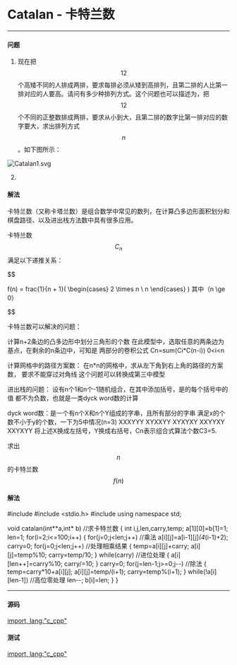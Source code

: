 <script type="text/javascript" src="https://cdnjs.cloudflare.com/ajax/libs/mathjax/2.7.1/MathJax.js?config=TeX-AMS-MML_HTMLorMML"></script>

# Catalan - 卡特兰数

--------

#### 问题

1. 现在把$$ 12 $$个高矮不同的人排成两排，要求每排必须从矮到高排列，且第二排的人比第一排对应的人要高。请问有多少种排列方式。这个问题也可以描述为，把$$ 12 $$个不同的正整数排成两排，要求从小到大，且第二排的数字比第一排对应的数字要大，求出排列方式$$ n $$。如下图所示：

![Catalan1.svg](../res/Catalan1.svg)

2.

#### 解法

卡特兰数（又称卡塔兰数）是组合数学中常见的数列，在计算凸多边形面积划分和棋盘路径、以及进出栈方法数中具有很多应用。

卡特兰数$$ C_{n} $$满足以下递推关系：

$$

f(n) = frac{1}{n + 1}(
        \begin{cases}
        2 \times n \\
        n
        \end{cases}
        ) 其中（n \ge 0）

$$

卡特兰数可以解决的问题：

计算n+2条边的凸多边形中划分三角形的个数
在此模型中，选取任意的两条边为基点，在剩余的n条边中，可知是
两部分的卷积公式 Cn=sum(Ci*C(n-i)) 0<i<n

计算网格中的路径方案数：
在n*n的网格中，求从左下角到右上角的路径的方案数，
要求不能穿过对角线
这个问题可以转换成第三中模型

进出栈的问题：
设有n个1和n个-1随机组合，在其中添加括号，是的每个括号中的值
都不为负数，也就是一类dyck word数的计算

dyck word数：是一个有n个X和n个Y组成的字串，且所有部分的字串
满足x的个数不小于y的个数，一下为5中情况(n=3)
XXXYYY XYXXYY XYXYXY XXYYXY XXYXYY
将上述X换成左括号，Y换成右括号，Cn表示组合式算法个数C3=5.

求出$$ n $$的卡特兰数$$ f(n) $$

#### 解法

#include <iostream>
#include <stdio.h>
#include <cmath>
using namespace std;


void catalan(int**a,int* b)  //求卡特兰数
{
    int i,j,len,carry,temp;
    a[1][0]=b[1]=1;
    len=1;
    for(i=2;i<=100;i++)
    {
        for(j=0;j<len;j++)    //乘法
            a[i][j]=a[i-1][j]*(4*(i-1)+2);
        carry=0;
        for(j=0;j<len;j++)    //处理相乘结果
        {
            temp=a[i][j]+carry;
            a[i][j]=temp%10;
            carry=temp/10;
        }
        while(carry)    //进位处理
        {
            a[i][len++]=carry%10;
            carry/=10;
        }
        carry=0;
        for(j=len-1;j>=0;j--) //除法
        {
            temp=carry*10+a[i][j];
            a[i][j]=temp/(i+1);
            carry=temp%(i+1);
        }
        while(!a[i][len-1])     //高位零处理
            len--;
        b[i]=len;
    }
}

--------

#### 源码

[import, lang:"c_cpp"](../../../src/CombinatorialMathematics/Catalan.h)

#### 测试

[import, lang:"c_cpp"](../../../src/CombinatorialMathematics/Catalan.cpp)
